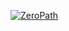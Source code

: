 [![ZeroPath](https://img.shields.io/endpoint?style=for-the-badge&url=https://raw.githubusercontent.com/ZeroPathAI/zeropathai/main/github_badge.json)](https://zeropath.com)
